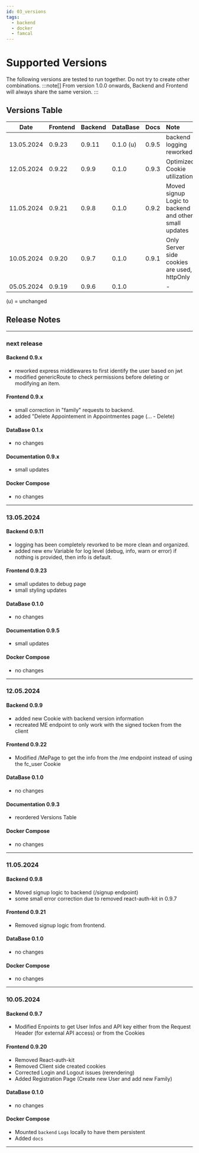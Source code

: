 ```yaml
---
id: 03_versions
tags:
  - backend
  - docker
  - famcal
---
```


# Supported Versions

The following versions are tested to run together. Do not try to create other combinations. 
:::note[]
From version 1.0.0 onwards, Backend and Frontend will always share the same version.
:::

## Versions Table
Date        |  Frontend | Backend    | DataBase   | Docs     | Note  |
------------|-----------|------------|------------|----------|:------|
13.05.2024  |   0.9.23 |  0.9.11    |   0.1.0 (u) | 0.9.5   | backend logging reworked
12.05.2024  |  0.9.22   |  0.9.9     |    0.1.0   |   0.9.3  | Optimized Cookie utilization
11.05.2024  |  0.9.21       |  0.9.8    | 0.1.0    |   0.9.2      |   Moved signup Logic to backend and other small updates |
10.05.2024  |0.9.20     |     0.9.7  |    0.1.0   |   0.9.1  |   Only Server side cookies are used, httpOnly   |
05.05.2024  |   0.9.19   |  0.9.6    |    0.1.0   |          | -      |

(u) = unchanged

## Release Notes

----
### next release
#### Backend 0.9.x
- reworked express middlewares to first identify the user based on jwt
- modified genericRoute to check permissions before deleting or modifying an item. 

#### Frontend 0.9.x
- small correction in "family" requests to backend.
- added "Delete Appointement in Appointmentes page (... - Delete)

#### DataBase 0.1.x
- no changes
  
#### Documentation 0.9.x
- small updates

#### Docker Compose
- no changes

----
### 13.05.2024
#### Backend 0.9.11
- logging has been completely revorked to be more clean and organized.
- added new env Variable for log level (debug, info, warn or error) if nothing is provided, then info is default.

#### Frontend 0.9.23
- small updates to debug page 
- small styling updates

#### DataBase 0.1.0
- no changes
  
#### Documentation 0.9.5
- small updates

#### Docker Compose
- no changes

----
### 12.05.2024
#### Backend 0.9.9
- added new Cookie with backend version information
- recreated ME endpoint to only work with the signed tocken from the client

#### Frontend 0.9.22
- Modified /MePage to get the info from the /me endpoint instead of using the fc_user Cookie

#### DataBase 0.1.0
- no changes
  
#### Documentation 0.9.3
- reordered Versions Table

#### Docker Compose
- no changes
----
### 11.05.2024
#### Backend 0.9.8
- Moved signup logic to backend (/signup endpoint)
- some small error correction due to removed react-auth-kit in 0.9.7 

#### Frontend 0.9.21
- Removed signup logic from frontend.

#### DataBase 0.1.0
- no changes

#### Docker Compose
- no changes
----
### 10.05.2024
#### Backend 0.9.7
- Modified Enpoints to get User Infos and API key either from the Request Header (for external API access) or from the Cookies 

#### Frontend 0.9.20
- Removed React-auth-kit
- Removed Client side created cookies
- Corrected Login and Logout issues (rerendering)
- Added Registration Page (Create new User and add new Family)

#### DataBase 0.1.0
- no changes

#### Docker Compose
- Mounted `backend` `Logs` locally to have them persistent 
- Added `docs`
--- 
